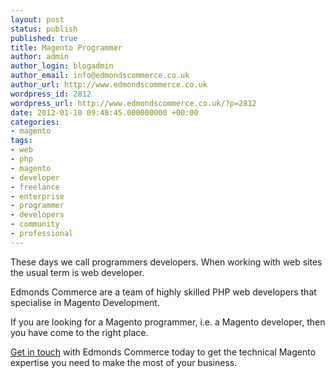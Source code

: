 ```yaml
---
layout: post
status: publish
published: true
title: Magento Programmer
author: admin
author_login: blogadmin
author_email: info@edmondscommerce.co.uk
author_url: http://www.edmondscommerce.co.uk
wordpress_id: 2812
wordpress_url: http://www.edmondscommerce.co.uk/?p=2812
date: 2012-01-10 09:48:45.000000000 +00:00
categories:
- magento
tags:
- web
- php
- magento
- developer
- freelance
- enterprise
- programmer
- developers
- community
- professional
---
```

These days we call programmers developers. When working with web sites the usual term is web developer.

Edmonds Commerce are a team of highly skilled PHP web developers that specialise in Magento Development.

If you are looking for a Magento programmer, i.e. a Magento developer, then you have come to the right place.

<a href="/contact-us/">Get in touch</a> with Edmonds Commerce today to get the technical Magento expertise you need to make the most of your business.
